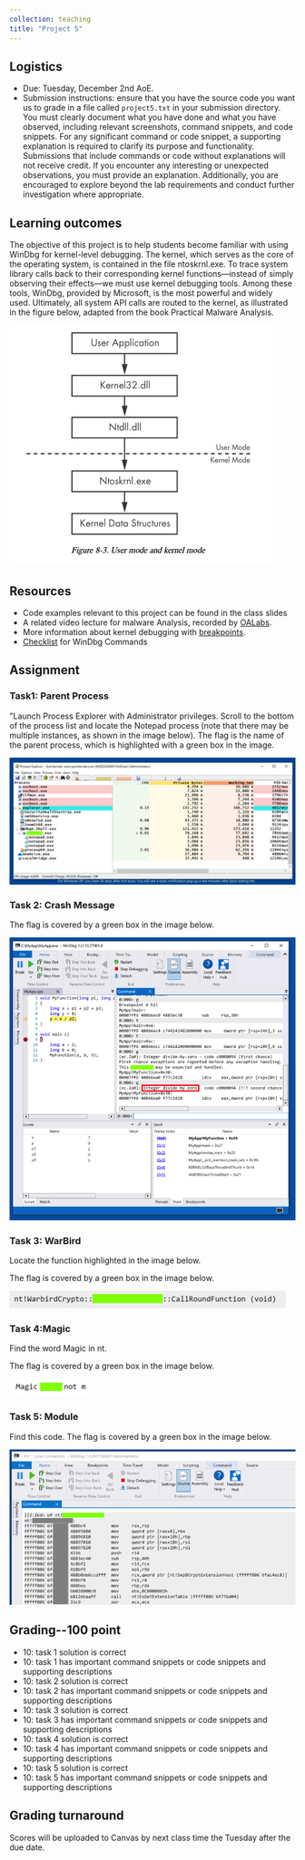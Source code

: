 ```yaml
---
collection: teaching
title: "Project 5"
---
```


## Logistics
* Due: Tuesday, December 2nd AoE.
* Submission instructions: ensure that you have the source code you want us to
	grade in a file called `project5.txt` in your submission
	directory. You must clearly document what you have done and what you have observed, including relevant screenshots, command snippets, and code snippets. For any significant command or code snippet, a supporting explanation is required to clarify its purpose and functionality. Submissions that include commands or code without explanations will not receive credit. If you encounter any interesting or unexpected observations, you must provide an explanation. Additionally, you are encouraged to explore beyond the lab requirements and conduct further investigation where appropriate.


## Learning outcomes

The objective of this project is to help students become familiar with using WinDbg for kernel-level debugging. The kernel, which serves as the core of the operating system, is contained in the file ntoskrnl.exe. To trace system library calls back to their corresponding kernel functions—instead of simply observing their effects—we must use kernel debugging tools. Among these tools, WinDbg, provided by Microsoft, is the most powerful and widely used. Ultimately, all system API calls are routed to the kernel, as illustrated in the figure below, adapted from the book Practical Malware Analysis.

![User mode and Kernel mode](../imgs/NativeAPI.png)

## Resources
* Code examples relevant to this project can be found in the class slides
* A related video lecture for malware Analysis, recorded by [OALabs](https://www.youtube.com/watch?v=QuFJpH3My7A).
* More information about kernel debugging with [breakpoints](https://dennisbabkin.com/blog/?t=setup-windbg-preview-for-kernel-debugging-via-fast-network-in-vmware-vm#breakpoint_bsod).
* [Checklist](https://blog.lamarranet.com/wp-content/uploads/2021/09/WinDbg-Cheat-Sheet.pdf) for WinDbg Commands


## Assignment
### Task1: Parent Process 
"Launch Process Explorer with Administrator privileges. Scroll to the bottom of the process list and locate the Notepad process (note that there may be multiple instances, as shown in the image below). The flag is the name of the parent process, which is highlighted with a green box in the image.

![ctf1](../imgs/ctf1.png)

### Task 2: Crash Message 
The flag is covered by a green box in the image below.

![ctf2](../imgs/ctf2.png)

### Task 3: WarBird
Locate the function highlighted in the image below.

The flag is covered by a green box in the image below.

![ctf3](../imgs/ctf3.png)

### Task 4:Magic 
Find the word Magic in nt.

The flag is covered by a green box in the image below.

![ctf4](../imgs/ctf4.png)

### Task 5: Module 
Find this code. The flag is covered by a green box in the image below.

![ctf5](../imgs/ctf5.png)




## Grading--100 point
* 10: task 1 solution is correct
* 10: task 1 has important command snippets or code snippets and supporting descriptions
* 10: task 2 solution is correct
* 10: task 2 has important command snippets or code snippets and supporting descriptions
* 10: task 3 solution is correct
* 10: task 3 has important command snippets or code snippets and supporting descriptions
* 10: task 4 solution is correct
* 10: task 4 has important command snippets or code snippets and supporting descriptions
* 10: task 5 solution is correct
* 10: task 5 has important command snippets or code snippets and supporting descriptions


## Grading turnaround
Scores will be uploaded to Canvas by next class time the Tuesday after the due date.
